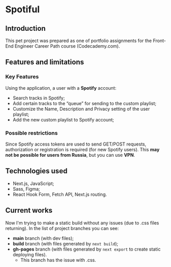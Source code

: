 # Spotiful
## Introduction
This pet project was prepared as one of portfolio assignments for the Front-End Engineer Career Path course (Codecademy.com).
## Features and limitations
### Key Features
Using the application, a user with a **Spotify** account:
  - Search tracks in Spotify;
  - Add certain tracks to the “queue” for sending to the custom playlist;
  - Customize the Name, Description and Privacy setting of the user playlist;
  - Add the new custom playlist to Spotify account;
### Possible restrictions
Since Spotify access tokens are used to send GET/POST requests, authorization or registration is required (for new Spotify users). This **may not be possible for users from Russia**, but you can use **VPN**.
## Technologies used
  - Next.js, JavaScript;
  - Sass, Figma;
  - React Hook Form, Fetch API, Next.js routing.
## Current works
Now I'm trying to make a static build without any issues (due to .css files returning). 
In the list of project branches you can see:
 - **main** branch (with dev files);
 - **build** branch (with files generated by `next build`);
 - **gh-pages** branch (with files generated by `next export` to create static deploying files).
     - This branch has the issue with .css. 
